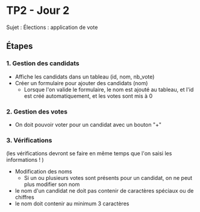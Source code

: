 # TP2 - Jour 2

Sujet : Élections : application de vote

## Étapes

### 1. Gestion des candidats

- Affiche les candidats dans un tableau (id, nom, nb_vote)
- Créer un formulaire pour ajouter des candidats (nom)
    - Lorsque l'on valide le formulaire, le nom est ajouté au tableau, et l'id est créé automatiquement, et les votes sont mis à 0

### 2. Gestion des votes

- On doit pouvoir voter pour un candidat avec un bouton "+"

### 3. Vérifications

(les vérifications devront se faire en même temps que l'on saisi les informations ! )
- Modification des noms
    - Si un ou plusieurs votes sont présents pour un candidat, on ne peut plus modifier son nom
- le nom d'un candidat ne doit pas contenir de caractères spéciaux ou de chiffres
- le nom doit contenir au minimum 3 caractères



